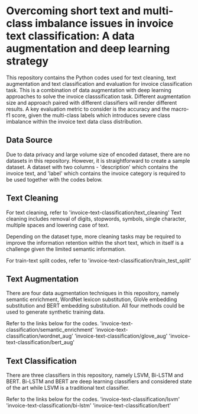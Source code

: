 # Overcoming short text and multi-class imbalance issues in invoice text classification: A data augmentation and deep learning strategy

This repository contains the Python codes used for text cleaning, text augmentation and text classification and evaluation for invoice classification task. This is a combination of data augmentation with deep learning approaches to solve the invoice classsification task. Different augmentation size and approach paired with different classifiers will render different results. A key evaluation metric to consider is the accuracy and the macro-f1 score, given the multi-class labels which introduces severe class imbalance within the invoice text data class distribution. 

## Data Source

Due to data privacy and large volume size of encoded dataset, there are no datasets in this repository. However, it is straightforward to create a sample dataset. A dataset with two columns - 'description' which contains the invoice text, and 'label' which contains the invoice category is required to be used together with the codes below.

## Text Cleaning

For text cleaning, refer to 'invoice-text-classification/text_cleaning'
Text cleaning includes removal of digits, stopwords, symbols, single character, multiple spaces and lowering case of text.

Depending on the dataset type, more cleaning tasks may be required to improve the information retention within the short text, which in itself is a challenge given the limited semantic information.

For train-text split codes, refer to 'invoice-text-classification/train_test_split'

## Text Augmentation

There are four data augmentation techniques in this repository, namely semantic enrichment, WordNet lexicon substitution, GloVe embedding substitution and BERT embedding substitution. All four methods could be used to generate synthetic training data.

Refer to the links below for the codes.
'invoice-text-classification/semantic_enrichment'
'invoice-text-classification/wordnet_aug'
'invoice-text-classification/glove_aug'
'invoice-text-classification/bert_aug'

## Text Classification

There are three classifiers in this repository, namely LSVM, Bi-LSTM and BERT. Bi-LSTM and BERT are deep learning classifiers and considered state of the art while LSVM is a traditional text classifier. 

Refer to the links below for the codes.
'invoice-text-classification/lsvm'
'invoice-text-classification/bi-lstm'
'invoice-text-classification/bert'
